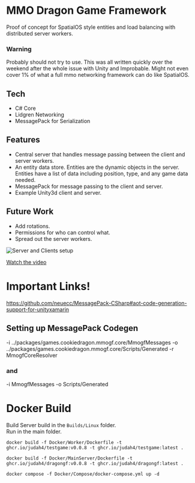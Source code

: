 
# MMO Dragon Game Framework

Proof of concept for SpatialOS style entities and load balancing with distributed server workers. 

### Warning  

Probably should not try to use. This was all written quickly over the weekend after the whole issue with Unity and Improbable.  Might not even cover 1% of what a full mmo networking framework can do like SpatialOS.

## Tech
* C# Core
* Lidgren Networking
* MessagePack for Serialization

## Features

* Central server that handles message passing between the client and server workers.  
* An entity data store. Entities are the dynamic objects in the server. Entities have a list of data including position, type, and any game data needed.  
* MessagePack  for message passing to the client and server.  
* Example Unity3d client and server.  

## Future Work
* Add rotations.  
* Permissions for who can control what.
* Spread out the server workers.


![Server and Clients setup](https://img.youtube.com/vi/wfTIpBYMjlk/0.jpg)  

[Watch the video](https://youtu.be/wfTIpBYMjlk)  

# Important Links!

https://github.com/neuecc/MessagePack-CSharp#aot-code-generation-support-for-unityxamarin

## Setting up MessagePack Codegen
-i 
../packages/games.cookiedragon.mmogf.core/MmogfMessages
-o 
../packages/games.cookiedragon.mmogf.core/Scripts/Generated
-r
MmogfCoreResolver


### and

-i
MmogfMessages
-o
Scripts/Generated

# Docker Build

Build Server build in the `Builds/Linux` folder.  
Run in the main folder.  


`docker build -f Docker/Worker/Dockerfile -t ghcr.io/judah4/testgame:v0.0.8 -t ghcr.io/judah4/testgame:latest .`

`docker build -f Docker/MainServer/Dockerfile -t ghcr.io/judah4/dragongf:v0.0.8 -t ghcr.io/judah4/dragongf:latest .`

`docker compose -f Docker/Compose/docker-compose.yml up -d`

